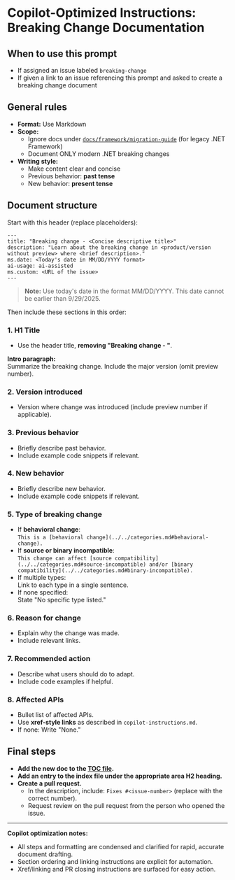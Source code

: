# Copilot-Optimized Instructions: Breaking Change Documentation

## When to use this prompt

- If assigned an issue labeled `breaking-change`  
- If given a link to an issue referencing this prompt and asked to create a breaking change document

## General rules

- **Format:** Use Markdown
- **Scope:**  
  - Ignore docs under [`docs/framework/migration-guide`](https://github.com/dotnet/docs/tree/main/docs/framework/migration-guide) (for legacy .NET Framework)  
  - Document ONLY modern .NET breaking changes
- **Writing style:**  
  - Make content clear and concise  
  - Previous behavior: **past tense**  
  - New behavior: **present tense**

## Document structure

Start with this header (replace placeholders):

```
---
title: "Breaking change - <Concise descriptive title>"
description: "Learn about the breaking change in <product/version without preview> where <brief description>."
ms.date: <Today's date in MM/DD/YYYY format>
ai-usage: ai-assisted
ms.custom: <URL of the issue>
---
```
> **Note:** Use today's date in the format MM/DD/YYYY. This date cannot be earlier than 9/29/2025.

Then include these sections in this order:

### 1. H1 Title

- Use the header title, **removing "Breaking change - "**.

**Intro paragraph:**  
Summarize the breaking change. Include the major version (omit preview number).

### 2. Version introduced

- Version where change was introduced (include preview number if applicable).

### 3. Previous behavior

- Briefly describe past behavior.
- Include example code snippets if relevant.

### 4. New behavior

- Briefly describe new behavior.
- Include example code snippets if relevant.

### 5. Type of breaking change

- If **behavioral change**:  
  `This is a [behavioral change](../../categories.md#behavioral-change).`
- If **source or binary incompatible**:  
  `This change can affect [source compatibility](../../categories.md#source-incompatible) and/or [binary compatibility](../../categories.md#binary-incompatible).`
- If multiple types:  
  Link to each type in a single sentence.
- If none specified:  
  State "No specific type listed."

### 6. Reason for change

- Explain why the change was made.
- Include relevant links.

### 7. Recommended action

- Describe what users should do to adapt.
- Include code examples if helpful.

### 8. Affected APIs

- Bullet list of affected APIs.
- Use **xref-style links** as described in `copilot-instructions.md`.
- If none: Write "None."

## Final steps

- **Add the new doc to the [TOC file](https://github.com/dotnet/docs/blob/main/docs/core/compatibility/toc.yml).**
- **Add an entry to the index file under the appropriate area H2 heading.**
- **Create a pull request.**
  - In the description, include: `Fixes #<issue-number>` (replace with the correct number).
  - Request review on the pull request from the person who opened the issue.

---

**Copilot optimization notes:**  
- All steps and formatting are condensed and clarified for rapid, accurate document drafting.
- Section ordering and linking instructions are explicit for automation.
- Xref/linking and PR closing instructions are surfaced for easy action.
